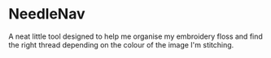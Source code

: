 # NeedleNav

A neat little tool designed to help me organise my embroidery floss and find the right thread depending on the colour of the image I'm stitching.
